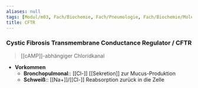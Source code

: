 ```yaml
---
aliases: null
tags: [Modul/m03, Fach/Biochemie, Fach/Pneumologie, Fach/Biochemie/Molekül]
title: CFTR
---
```

### Cystic Fibrosis Transmembrane Conductance Regulator / CFTR
> [[cAMP]]-abhängiger Chloridkanal
- **Vorkommen**
	- **Bronchopulmonal**:: [[Cl-]] [[Sekretion]] zur Mucus-Produktion
	- **Schweiß**:: [[Na+]]/[[Cl-]] Reabsorption zurück in die Zelle